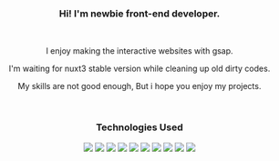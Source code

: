 
<h3 align="center">Hi! I'm newbie front-end developer.</h3>
<br/>
<p align="center">I enjoy making the interactive websites with gsap.</p>
<p align="center">I'm waiting for nuxt3 stable version while cleaning up old dirty codes.</p>
<p align="center">My skills are not good enough, But i hope you enjoy my projects.</p>
<br/>
<h3 align="center">Technologies Used</h3>
<p align="center">
<img src ="https://img.shields.io/badge/Vue.js-4FC08D?style=flat-square&logo=Vue.js&logoColor=white"/> <img src ="https://img.shields.io/badge/Nuxt.js-00DC82?style=flat-square&logo=Nuxt.js&logoColor=white"/> <img src ="https://img.shields.io/badge/Git-F05032?style=flat-square&logo=Git&logoColor=white"/> <img src ="https://img.shields.io/badge/Sass-CC6699?style=flat-square&logo=Sass&logoColor=white"/> <img src ="https://img.shields.io/badge/GreenSock-88CE02?style=flat-square&logo=GreenSock&logoColor=white"/> <img src ="https://img.shields.io/badge/Firebase-FFCA28?style=flat-square&logo=Firebase&logoColor=white"/> <img src ="https://img.shields.io/badge/Figma-F24E1E?style=flat-square&logo=Figma&logoColor=white"/> <img src ="https://img.shields.io/badge/Postman-FF6C37?style=flat-square&logo=Postman&logoColor=white"/> <img src ="https://img.shields.io/badge/Asana-273347?style=flat-square&logo=Asana&logoColor=white"/> <img src ="https://img.shields.io/badge/Slack-4A154B?style=flat-square&logo=Slack&logoColor=white"/>
</p>
